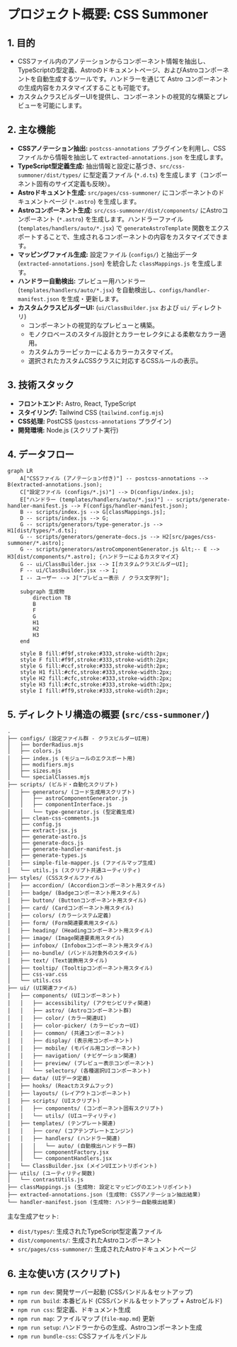 # プロジェクト概要: CSS Summoner

## 1. 目的

- CSSファイル内のアノテーションからコンポーネント情報を抽出し、TypeScriptの型定義、Astroのドキュメントページ、およびAstroコンポーネントを自動生成するツールです。ハンドラーを通じて Astro コンポーネントの生成内容をカスタマイズすることも可能です。
- カスタムクラスビルダーUIを提供し、コンポーネントの視覚的な構築とプレビューを可能にします。

## 2. 主な機能

- **CSSアノテーション抽出:** `postcss-annotations` プラグインを利用し、CSSファイルから情報を抽出して `extracted-annotations.json` を生成します。
- **TypeScript型定義生成:** 抽出情報と設定に基づき、`src/css-summoner/dist/types/` に型定義ファイル (`*.d.ts`) を生成します（コンポーネント固有のサイズ定義も反映）。
- **Astroドキュメント生成:** `src/pages/css-summoner/` にコンポーネントのドキュメントページ (`*.astro`) を生成します。
- **Astroコンポーネント生成:** `src/css-summoner/dist/components/` にAstroコンポーネント (`*.astro`) を生成します。ハンドラーファイル (`templates/handlers/auto/*.jsx`) で `generateAstroTemplate` 関数をエクスポートすることで、生成されるコンポーネントの内容をカスタマイズできます。
- **マッピングファイル生成:** 設定ファイル (`configs/`) と抽出データ (`extracted-annotations.json`) を統合した `classMappings.js` を生成します。
- **ハンドラー自動検出:** プレビュー用ハンドラー (`templates/handlers/auto/*.jsx`) を自動検出し、`configs/handler-manifest.json` を生成・更新します。
- **カスタムクラスビルダーUI:** (`ui/ClassBuilder.jsx` および `ui/` ディレクトリ)
  - コンポーネントの視覚的なプレビューと構築。
  - モノクロベースのスタイル設計とカラーセレクタによる柔軟なカラー適用。
  - カスタムカラーピッカーによるカラーカスタマイズ。
  - 選択されたカスタムCSSクラスに対応するCSSルールの表示。

## 3. 技術スタック

- **フロントエンド:** Astro, React, TypeScript
- **スタイリング:** Tailwind CSS (`tailwind.config.mjs`)
- **CSS処理:** PostCSS (`postcss-annotations` プラグイン)
- **開発環境:** Node.js (スクリプト実行)

## 4. データフロー

```mermaid
graph LR
    A["CSSファイル (アノテーション付き)"] -- postcss-annotations --> B(extracted-annotations.json);
    C["設定ファイル (configs/*.js)"] --> D(configs/index.js);
    E["ハンドラー (templates/handlers/auto/*.jsx)"] -- scripts/generate-handler-manifest.js --> F(configs/handler-manifest.json);
    B -- scripts/index.js --> G[classMappings.js];
    D -- scripts/index.js --> G;
    G -- scripts/generators/type-generator.js --> H1[dist/types/*.d.ts];
    G -- scripts/generators/generate-docs.js --> H2[src/pages/css-summoner/*.astro];
    G -- scripts/generators/astroComponentGenerator.js &lt;-- E --> H3[dist/components/*.astro]; {ハンドラーによるカスタマイズ}
    G -- ui/ClassBuilder.jsx --> I[カスタムクラスビルダーUI];
    F -- ui/ClassBuilder.jsx --> I;
    I -- ユーザー --> J["プレビュー表示 / クラス文字列"];

    subgraph 生成物
        direction TB
        B
        F
        G
        H1
        H2
        H3
    end

    style B fill:#f9f,stroke:#333,stroke-width:2px;
    style F fill:#f9f,stroke:#333,stroke-width:2px;
    style G fill:#ccf,stroke:#333,stroke-width:2px;
    style H1 fill:#cfc,stroke:#333,stroke-width:2px;
    style H2 fill:#cfc,stroke:#333,stroke-width:2px;
    style H3 fill:#cfc,stroke:#333,stroke-width:2px;
    style I fill:#ff9,stroke:#333,stroke-width:2px;
```

## 5. ディレクトリ構造の概要 (`src/css-summoner/`)

```
.
├── configs/ (設定ファイル群 - クラスビルダーUI用)
│   ├── borderRadius.mjs
│   ├── colors.js
│   ├── index.js (モジュールのエクスポート用)
│   ├── modifiers.mjs
│   ├── sizes.mjs
│   └── specialClasses.mjs
├── scripts/ (ビルド・自動化スクリプト)
│   ├── generators/ (コード生成用スクリプト)
│   │   ├── astroComponentGenerator.js
│   │   ├── componentInterface.js
│   │   └── type-generator.js (型定義生成)
│   ├── clean-css-comments.js
│   ├── config.js
│   ├── extract-jsx.js
│   ├── generate-astro.js
│   ├── generate-docs.js
│   ├── generate-handler-manifest.js
│   ├── generate-types.js
│   ├── simple-file-mapper.js (ファイルマップ生成)
│   └── utils.js (スクリプト共通ユーティリティ)
├── styles/ (CSSスタイルファイル)
│   ├── accordion/ (Accordionコンポーネント用スタイル)
│   ├── badge/ (Badgeコンポーネント用スタイル)
│   ├── button/ (Buttonコンポーネント用スタイル)
│   ├── card/ (Cardコンポーネント用スタイル)
│   ├── colors/ (カラーシステム定義)
│   ├── form/ (Form関連要素用スタイル)
│   ├── heading/ (Headingコンポーネント用スタイル)
│   ├── image/ (Image関連要素用スタイル)
│   ├── infobox/ (Infoboxコンポーネント用スタイル)
│   ├── no-bundle/ (バンドル対象外のスタイル)
│   ├── text/ (Text装飾用スタイル)
│   ├── tooltip/ (Tooltipコンポーネント用スタイル)
│   ├── css-var.css
│   └── utils.css
├── ui/ (UI関連ファイル)
│   ├── components/ (UIコンポーネント)
│   │   ├── accessibility/ (アクセシビリティ関連)
│   │   ├── astro/ (Astroコンポーネント群)
│   │   ├── color/ (カラー関連UI)
│   │   ├── color-picker/ (カラーピッカーUI)
│   │   ├── common/ (共通コンポーネント)
│   │   ├── display/ (表示用コンポーネント)
│   │   ├── mobile/ (モバイル用コンポーネント)
│   │   ├── navigation/ (ナビゲーション関連)
│   │   ├── preview/ (プレビュー表示コンポーネント)
│   │   └── selectors/ (各種選択UIコンポーネント)
│   ├── data/ (UIデータ定義)
│   ├── hooks/ (Reactカスタムフック)
│   ├── layouts/ (レイアウトコンポーネント)
│   ├── scripts/ (UIスクリプト)
│   │   ├── components/ (コンポーネント固有スクリプト)
│   │   └── utils/ (UIユーティリティ)
│   ├── templates/ (テンプレート関連)
│   │   ├── core/ (コアテンプレートエンジン)
│   │   ├── handlers/ (ハンドラー関連)
│   │   │   └── auto/ (自動検出ハンドラー群)
│   │   ├── componentFactory.jsx
│   │   └── componentHandlers.jsx
│   └── ClassBuilder.jsx (メインUIエントリポイント)
├── utils/ (ユーティリティ関数)
│   └── contrastUtils.js
├── classMappings.js (生成物: 設定とマッピングのエントリポイント)
├── extracted-annotations.json (生成物: CSSアノテーション抽出結果)
└── handler-manifest.json (生成物: ハンドラー自動検出結果)
```

主な生成アセット:

- `dist/types/`: 生成されたTypeScript型定義ファイル
- `dist/components/`: 生成されたAstroコンポーネント
- `src/pages/css-summoner/`: 生成されたAstroドキュメントページ

## 6. 主な使い方 (スクリプト)

- `npm run dev`: 開発サーバー起動 (CSSバンドル＆セットアップ)
- `npm run build`: 本番ビルド (CSSバンドル＆セットアップ + Astroビルド)
- `npm run css`: 型定義、ドキュメント生成
- `npm run map`: ファイルマップ (`file-map.md`) 更新
- `npm run setup`: ハンドラーからの生成、Astroコンポーネント生成
- `npm run bundle-css`: CSSファイルをバンドル
